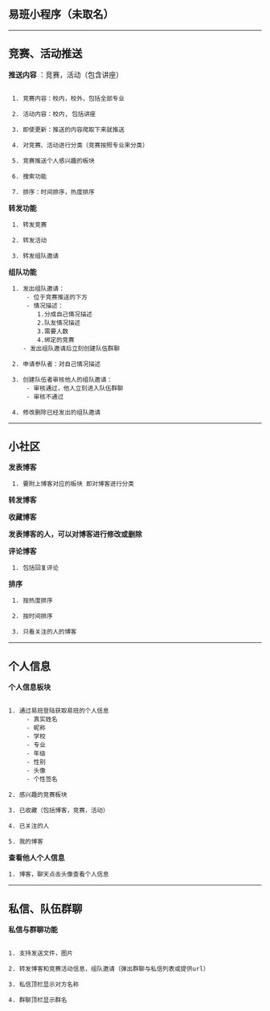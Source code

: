 ﻿## **易班小程序（未取名）** ##


----------
##  **竞赛、活动推送**

**推送内容** ：竞赛，活动（包含讲座）

```

 1. 竞赛内容：校内，校外，包括全部专业
 
 2. 活动内容：校内, 包括讲座
 
 3. 即使更新：推送的内容爬取下来就推送
 
 4. 对竞赛、活动进行分类（竞赛按照专业来分类）
 
 5. 竞赛推送个人感兴趣的板块
 
 6. 搜索功能
 
 7. 排序：时间排序，热度排序

```

**转发功能**

```
 1. 转发竞赛
 
 2. 转发活动
 
 3. 转发组队邀请

```

**组队功能**

```
 1. 发出组队邀请：
     - 位于竞赛推送的下方
     - 情况描述：
        1.分成自己情况描述
        2.队友情况描述
        3.需要人数
        4.绑定的竞赛
    - 发出组队邀请后立刻创建队伍群聊
    
 2. 申请参队者：对自己情况描述

 3. 创建队伍者审核他人的组队邀请：
     - 审核通过，他人立刻进入队伍群聊
     - 审核不通过

 4. 修改删除已经发出的组队邀请

```

----------

## **小社区** ##

**发表博客**
```
 1. 要附上博客对应的板块 即对博客进行分类

```

**转发博客**

**收藏博客**

**发表博客的人，可以对博客进行修改或删除**

**评论博客**
```
 1. 包括回复评论
```

**排序**
```
 1. 按热度排序
 
 2. 按时间排序
 
 3. 只看关注的人的博客

```

----------

## **个人信息** ##

**个人信息板块**

```

1. 通过易班登陆获取易班的个人信息
     - 真实姓名
     - 昵称
     - 学校
     - 专业
     - 年级
     - 性别
     - 头像
     - 个性签名

2. 感兴趣的竞赛板块

3. 已收藏（包括博客，竞赛，活动）

4. 已关注的人

5. 我的博客
```

**查看他人个人信息**
```
1. 博客，聊天点击头像查看个人信息
```


----------

## **私信、队伍群聊** ##

**私信与群聊功能**

```

1. 支持发送文件，图片

2. 转发博客和竞赛活动信息，组队邀请（弹出群聊与私信列表或提供url）

3. 私信顶栏显示对方名称

4. 群聊顶栏显示群名

```


